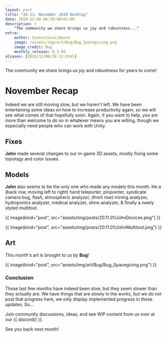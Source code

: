 ```yaml
---
layout: post
title: "20.11: November 2020 Devblog"
date: 2020-12-08 06:30:00+01:00
description: |
    "The community we share brings us joy and robustness..."
extra:
    author: CosmicCoincidence
    image: /assets/img/art/Bug/Bug_Spacegiving.png
    image_credit: Bug
    monthly_release: 0.3.92
aliases: [2020/12/08/20.11.html]
---
```


The community we share brings us joy and robustness for years to come!

# November Recap

Indeed we are still moving slow, but we haven't left. We have been entertaining some ideas on how to increase productivity again, so we will see what comes of that hopefully soon. Again, if you want to help, you are more than welcome to do so in whatever means you are willing, though we especially need people who can work with Unity.

## Fixes

**John** made several changes to our in-game 3D assets, mostly fixing some topology and color issues.

## Models

**John** also seems to be the only one who made any models this month. He a (back row, moving left to right) hand teleporter, pinpointer, syndicate camera bug, flash, atmospheric analyzer, (front row) mining analyzer, hydroponics analyzer, medical analyzer, slime analyzer, & finally a newly styled multitool.

{{ image(kind="post", src="assets/img/posts/20.11.01/JohnDevices.png") }}

{{ image(kind="post", src="assets/img/posts/20.11.01/JohnMultitool.png") }}

## Art

This month's art is brought to us by **Bug**!

{{ image(kind="post", src="assets/img/art/Bug/Bug_Spacegiving.png") }}

### Conclusion

These last few months have indeed been slow, but they seem slower than they actually are. We have things that are slowly in the works, but we do not post that progress here, we only display implemented progress in these updates. So...

Join community discussions, ideas, and see WIP content from us over at our {{ discord() }}.

See you back next month!

